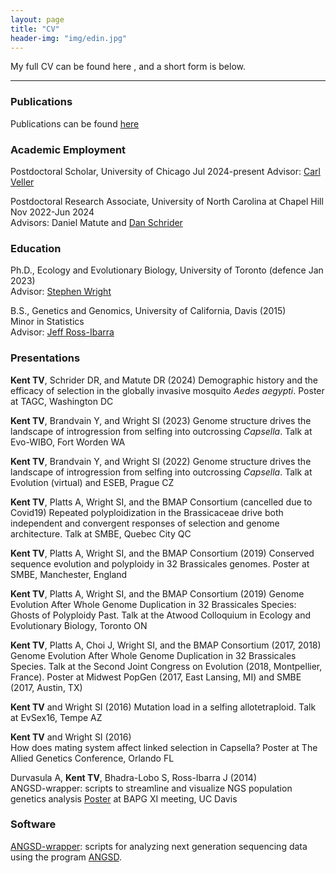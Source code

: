 ```yaml
---
layout: page
title: "CV"
header-img: "img/edin.jpg"
---
```


My full CV can be found here <a href="/docs/cv.pdf" target="_blank"><i class="fa fa-file-text fa-md"></i></a>, and a short form is below.   

___

### Publications

Publications can be found [here](4_publications.html)

### Academic Employment

Postdoctoral Scholar, University of Chicago Jul 2024-present
Advisor: [Carl Veller](https://www.carlveller.com/)

Postdoctoral Research Associate, University of North Carolina at Chapel Hill Nov 2022-Jun 2024  
Advisors: Daniel Matute and [Dan Schrider](https://www.schriderlab.org/)  

### Education  

Ph.D., Ecology and Evolutionary Biology, University of Toronto (defence Jan 2023)  
Advisor: [Stephen Wright](https://wright.eeb.utoronto.ca)  

B.S., Genetics and Genomics, University of California, Davis    (2015)  
Minor in Statistics  
Advisor: [Jeff Ross-Ibarra](https://rilab.og)

### Presentations

__Kent TV__, Schrider DR, and Matute DR (2024)
Demographic history and the efficacy of selection in the globally invasive mosquito *Aedes aegypti*. Poster at TAGC, Washington DC

__Kent TV__, Brandvain Y, and Wright SI (2023)
Genome structure drives the landscape of introgression from selfing into outcrossing *Capsella*. Talk at Evo-WIBO, Fort Worden WA

__Kent TV__, Brandvain Y, and Wright SI (2022)
Genome structure drives the landscape of introgression from selfing into outcrossing *Capsella*. Talk at Evolution (virtual) and ESEB, Prague CZ

__Kent TV__, Platts A, Wright SI, and the BMAP Consortium (cancelled due to Covid19)
Repeated polyploidization in the Brassicaceae drive both independent and convergent responses of selection and genome architecture. Talk at SMBE, Quebec City QC

__Kent TV__, Platts A, Wright SI, and the BMAP Consortium (2019)
Conserved sequence evolution and polyploidy in 32 Brassicales genomes. Poster at SMBE, Manchester, England

__Kent TV__, Platts A, Wright SI, and the BMAP Consortium (2019)
Genome Evolution After Whole Genome Duplication in 32 Brassicales Species: Ghosts of Polyploidy Past. Talk at the Atwood Colloquium in Ecology and Evolutionary Biology, Toronto ON

__Kent TV__, Platts A, Choi J, Wright SI, and the BMAP Consortium (2017, 2018)
Genome Evolution After Whole Genome Duplication in 32 Brassicales Species. Talk at the Second Joint Congress on Evolution (2018, Montpellier, France). Poster at Midwest PopGen (2017, East Lansing, MI) and SMBE (2017, Austin, TX)

__Kent TV__ and Wright SI	(2016)
Mutation load in a selfing allotetraploid. Talk at EvSex16, Tempe AZ

__Kent TV__ and Wright SI	(2016)  
How does mating system affect linked selection in Capsella? Poster at The Allied Genetics Conference, Orlando FL

Durvasula A, __Kent TV__, Bhadra-Lobo S, Ross-Ibarra J	(2014)  
ANGSD-wrapper: scripts to streamline and visualize NGS population genetics analysis [Poster](docs/awposter.pdf) at BAPG XI meeting, UC Davis

### Software

[ANGSD-wrapper](https://github.com/ANGSD-wrapper/angsd-wrapper): scripts for analyzing next generation sequencing data using the program [ANGSD](http://popgen.dk/wiki/index.php/ANGSD).
